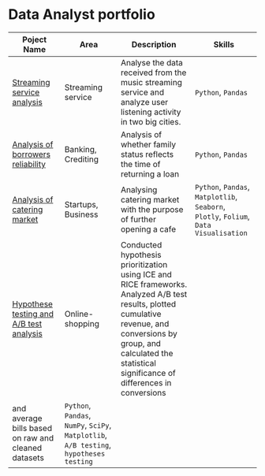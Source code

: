 # Data Analyst portfolio

| Poject Name  | Area | Description | Skills |
| ------------- | ------------- | ------------- | ------------- |
| [Streaming service analysis](https://github.com/dilgraf/data_analyst/tree/main/1_music_streaming_service)  | Streaming service  | Analyse the data received from the music streaming service and analyze user listening activity in two big cities. | `Python`, `Pandas` |
| [Analysis of borrowers reliability](https://github.com/dilgraf/data_analyst/tree/main/2_borrowers_analysis)  | Banking, Crediting  | Analysis of whether family status reflects the time of returning a loan | `Python`, `Pandas` |
| [Analysis of catering market](https://github.com/dilgraf/data_analyst/tree/main/3_market_analysis)  | Startups, Business  | Analysing catering market with the purpose of further  opening a cafe | `Python`, `Pandas`, `Matplotlib`, `Seaborn`, `Plotly`, `Folium`, `Data Visualisation` |
| [Hypothese testing and A/B test analysis](https://github.com/dilgraf/data_analyst/tree/main/a-b_test) | Online-shopping | Conducted hypothesis prioritization using ICE and RICE frameworks. Analyzed A/B test results, plotted cumulative revenue, and conversions by group, and calculated the statistical significance of differences in conversions
and average bills based on raw and cleaned datasets | `Python`, `Pandas`, `NumPy`, `SciPy`, `Matplotlib`, `A/B testing`, `hypotheses testing` |
